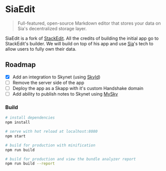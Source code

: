 # SiaEdit

> Full-featured, open-source Markdown editor that stores your data on Sia's decentralized storage layer.

SiaEdit is a fork of [StackEdit](https://stackedit.io/). All the credits of building the initial app go to StackEdit's builder. We will build on top of his app and use [Sia](https://sia.tech)'s tech to allow users to fully own their data.

## Roadmap

 - [x] Add an integration to Skynet (using [SkyId](https://github.com/DaWe35/SkyID))
 - [ ] Remove the server side of the app
 - [ ] Deploy the app as a Skapp with it's custom Handshake domain
 - [ ]  Add ability to publish notes to Skynet using [MySky](https://siasky.net/docs/#mysky)

### Build

```bash
# install dependencies
npm install

# serve with hot reload at localhost:8080
npm start

# build for production with minification
npm run build

# build for production and view the bundle analyzer report
npm run build --report
```

